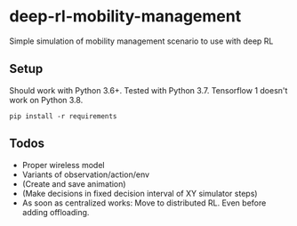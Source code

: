 # deep-rl-mobility-management

Simple simulation of mobility management scenario to use with deep RL

## Setup

Should work with Python 3.6+. Tested with Python 3.7. Tensorflow 1 doesn't work on Python 3.8.

```
pip install -r requirements
```

## Todos

* Proper wireless model
* Variants of observation/action/env
* (Create and save animation)
* (Make decisions in fixed decision interval of XY simulator steps)
* As soon as centralized works: Move to distributed RL. Even before adding offloading.
